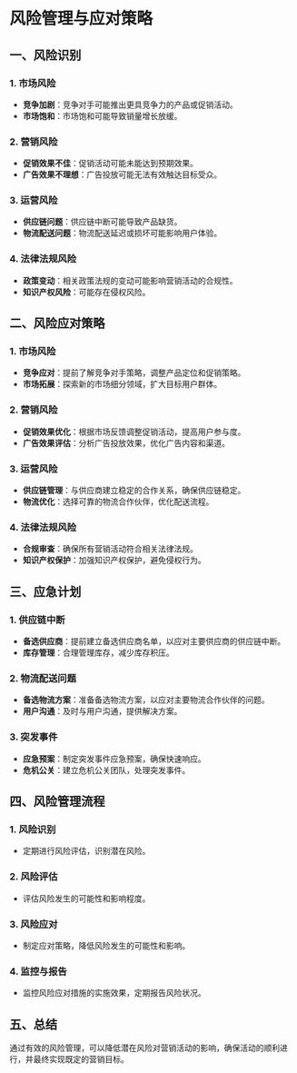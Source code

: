 # 风险管理与应对策略

## 一、风险识别
### 1. 市场风险
- **竞争加剧**：竞争对手可能推出更具竞争力的产品或促销活动。
- **市场饱和**：市场饱和可能导致销量增长放缓。

### 2. 营销风险
- **促销效果不佳**：促销活动可能未能达到预期效果。
- **广告效果不理想**：广告投放可能无法有效触达目标受众。

### 3. 运营风险
- **供应链问题**：供应链中断可能导致产品缺货。
- **物流配送问题**：物流配送延迟或损坏可能影响用户体验。

### 4. 法律法规风险
- **政策变动**：相关政策法规的变动可能影响营销活动的合规性。
- **知识产权风险**：可能存在侵权风险。

## 二、风险应对策略
### 1. 市场风险
- **竞争应对**：提前了解竞争对手策略，调整产品定位和促销策略。
- **市场拓展**：探索新的市场细分领域，扩大目标用户群体。

### 2. 营销风险
- **促销效果优化**：根据市场反馈调整促销活动，提高用户参与度。
- **广告效果评估**：分析广告投放效果，优化广告内容和渠道。

### 3. 运营风险
- **供应链管理**：与供应商建立稳定的合作关系，确保供应链稳定。
- **物流优化**：选择可靠的物流合作伙伴，优化配送流程。

### 4. 法律法规风险
- **合规审查**：确保所有营销活动符合相关法律法规。
- **知识产权保护**：加强知识产权保护，避免侵权行为。

## 三、应急计划
### 1. 供应链中断
- **备选供应商**：提前建立备选供应商名单，以应对主要供应商的供应链中断。
- **库存管理**：合理管理库存，减少库存积压。

### 2. 物流配送问题
- **备选物流方案**：准备备选物流方案，以应对主要物流合作伙伴的问题。
- **用户沟通**：及时与用户沟通，提供解决方案。

### 3. 突发事件
- **应急预案**：制定突发事件应急预案，确保快速响应。
- **危机公关**：建立危机公关团队，处理突发事件。

## 四、风险管理流程
### 1. 风险识别
- 定期进行风险评估，识别潜在风险。

### 2. 风险评估
- 评估风险发生的可能性和影响程度。

### 3. 风险应对
- 制定应对策略，降低风险发生的可能性和影响。

### 4. 监控与报告
- 监控风险应对措施的实施效果，定期报告风险状况。

## 五、总结
通过有效的风险管理，可以降低潜在风险对营销活动的影响，确保活动的顺利进行，并最终实现既定的营销目标。